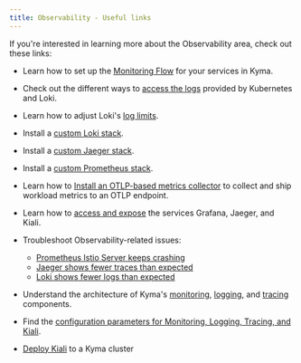 ```yaml
---
title: Observability - Useful links
---
```


If you're interested in learning more about the Observability area, check out these links:

- Learn how to set up the [Monitoring Flow](../../../03-tutorials/00-observability.md) for your services in Kyma.
- Check out the different ways to [access the logs](../../../04-operation-guides/operations/obsv-01-access-logs.md) provided by Kubernetes and Loki.
- Learn how to adjust Loki's [log limits](../../../04-operation-guides/operations/obsv-02-adjust-loki.md).

- Install a [custom Loki stack](https://github.com/kyma-project/examples/tree/main/loki).
- Install a [custom Jaeger stack](https://github.com/kyma-project/examples/tree/main/jaeger).
- Install a [custom Prometheus stack](https://github.com/kyma-project/examples/tree/main/prometheus).

- Learn how to [Install an OTLP-based metrics collector](https://github.com/kyma-project/examples/tree/main/metrics-otlp) to collect and ship workload metrics to an OTLP endpoint.
- Learn how to [access and expose](../../../04-operation-guides/security/sec-06-access-expose-grafana.md) the services Grafana, Jaeger, and Kiali.

- Troubleshoot Observability-related issues:
  - [Prometheus Istio Server keeps crashing](../../../04-operation-guides/troubleshooting/observability/obsv-01-troubleshoot-prometheus-istio-server-crash-oom.md)
  - [Jaeger shows fewer traces than expected](../../../04-operation-guides/troubleshooting/observability/obsv-02-troubleshoot-jaeger-shows-few-traces.md)
  - [Loki shows fewer logs than expected](../../../04-operation-guides/troubleshooting/observability/obsv-03-troubleshoot-loki-logging.md)

- Understand the architecture of Kyma's [monitoring](../../../05-technical-reference/00-architecture/obsv-01-architecture-monitoring.md), [logging](../../../05-technical-reference/00-architecture/obsv-02-architecture-logging.md), and [tracing](../../../05-technical-reference/00-architecture/obsv-03-architecture-tracing.md) components.

- Find the [configuration parameters for Monitoring, Logging, Tracing, and Kiali](../../../05-technical-reference/00-configuration-parameters/obsv-01-configpara-observability.md).

- [Deploy Kiali](https://github.com/kyma-project/examples/blob/main/kiali/README.md) to a Kyma cluster
